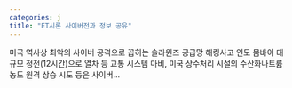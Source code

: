 ```yaml
---
categories: j
title: "ET시론 사이버전과 정보 공유"
---
```

미국 역사상 최악의 사이버 공격으로 꼽히는 솔라윈즈 공급망 해킹사고 인도 뭄바이 대규모 정전(12시간)으로 열차 등 교통 시스템 마비, 미국 상수처리 시설의 수산화나트륨 농도 원격 상승 시도 등은 사이버...